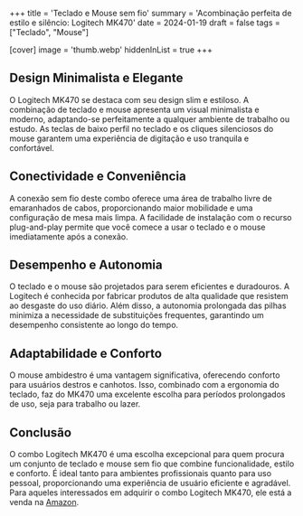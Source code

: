 +++
title = 'Teclado e Mouse sem fio'
summary = 'Acombinação perfeita de estilo e silêncio: Logitech MK470'
date = 2024-01-19
draft = false
tags = ["Teclado", "Mouse"]

[cover]
image = 'thumb.webp'
hiddenInList = true
+++

## Design Minimalista e Elegante

O Logitech MK470 se destaca com seu design slim e estiloso. A combinação de teclado e mouse apresenta um visual minimalista e moderno, adaptando-se perfeitamente a qualquer ambiente de trabalho ou estudo. As teclas de baixo perfil no teclado e os cliques silenciosos do mouse garantem uma experiência de digitação e uso tranquila e confortável.

## Conectividade e Conveniência

A conexão sem fio deste combo oferece uma área de trabalho livre de emaranhados de cabos, proporcionando maior mobilidade e uma configuração de mesa mais limpa. A facilidade de instalação com o recurso plug-and-play permite que você comece a usar o teclado e o mouse imediatamente após a conexão.

## Desempenho e Autonomia

O teclado e o mouse são projetados para serem eficientes e duradouros. A Logitech é conhecida por fabricar produtos de alta qualidade que resistem ao desgaste do uso diário. Além disso, a autonomia prolongada das pilhas minimiza a necessidade de substituições frequentes, garantindo um desempenho consistente ao longo do tempo.

## Adaptabilidade e Conforto

O mouse ambidestro é uma vantagem significativa, oferecendo conforto para usuários destros e canhotos. Isso, combinado com a ergonomia do teclado, faz do MK470 uma excelente escolha para períodos prolongados de uso, seja para trabalho ou lazer.

## Conclusão

O combo Logitech MK470 é uma escolha excepcional para quem procura um conjunto de teclado e mouse sem fio que combine funcionalidade, estilo e conforto. É ideal tanto para ambientes profissionais quanto para uso pessoal, proporcionando uma experiência de usuário eficiente e agradável. Para aqueles interessados em adquirir o combo Logitech MK470, ele está a venda na [Amazon](https://amzn.to/48ZLVcL).
